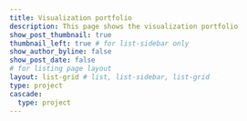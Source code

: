 ```yaml
---
title: Visualization portfolio
description: This page shows the visualization portfolio
show_post_thumbnail: true
thumbnail_left: true # for list-sidebar only
show_author_byline: false
show_post_date: false
# for listing page layout
layout: list-grid # list, list-sidebar, list-grid
type: project
cascade:
  type: project
---
```





